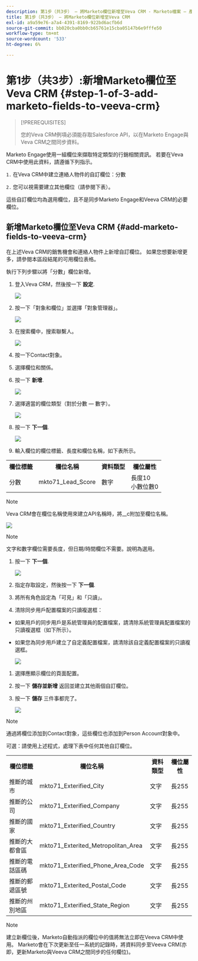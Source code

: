 ```yaml
---
description: 第1步（共3步） — 將Marketo欄位新增至Veva CRM - Marketo檔案 — 產品檔案
title: 第1步（共3步） — 將Marketo欄位新增至Veva CRM
exl-id: a9a59e76-a7a4-4391-8169-922bd6acfb6d
source-git-commit: bb020cba0bb0cb65761e15cba05147b6e9fffe50
workflow-type: tm+mt
source-wordcount: '533'
ht-degree: 6%

---
```


# 第1步（共3步）:新增Marketo欄位至Veva CRM {#step-1-of-3-add-marketo-fields-to-veeva-crm}

>[!PREREQUISITES]
>
>您的Veva CRM例項必須能存取Salesforce API，以在Marketo Engage與Veva CRM之間同步資料。

Marketo Engage使用一組欄位來擷取特定類型的行銷相關資訊。 若要在Veva CRM中使用此資料，請遵循下列指示。

`1.` 在Veva CRM中建立連絡人物件的自訂欄位：分數

`2.` 您可以視需要建立其他欄位（請參閱下表）。

這些自訂欄位均為選用欄位，且不是同步Marketo Engage和Veeva CRM的必要欄位。

## 新增Marketo欄位至Veva CRM {#add-marketo-fields-to-veeva-crm}

在上述Veva CRM的銷售機會和連絡人物件上新增自訂欄位。 如果您想要新增更多，請參閱本區段結尾的可用欄位表格。

執行下列步驟以將「分數」欄位新增。

1. 登入Veva CRM，然後按一下 **設定**.

   ![](assets/step-1-of-3-add-marketo-fields-1.png)

1. 按一下「對象和欄位」並選擇「對象管理器」。

   ![](assets/step-1-of-3-add-marketo-fields-2.png)

1. 在搜索欄中，搜索聯繫人。

   ![](assets/step-1-of-3-add-marketo-fields-3.png)

1. 按一下Contact對象。

1. 選擇欄位和關係。

1. 按一下 **新增**.

   ![](assets/step-1-of-3-add-marketo-fields-4.png)

1. 選擇適當的欄位類型（對於分數 — 數字）。

   ![](assets/step-1-of-3-add-marketo-fields-5.png)

1. 按一下 **下一個**.

   ![](assets/step-1-of-3-add-marketo-fields-6.png)

1. 輸入欄位的欄位標籤、長度和欄位名稱，如下表所示。

<table>
 <tbody>
  <tr>
   <th>欄位標籤
   <th>欄位名稱
   <th>資料類型
   <th>欄位屬性
  </tr>
  <tr>
   <td>分數</td>
   <td>mkto71_Lead_Score</td>
   <td>數字</td>
   <td>長度10<br/>
小數位數0</td>
  </tr>
 </tbody>
</table>

>[!NOTE]
>
>Veva CRM會在欄位名稱使用來建立API名稱時，將__c附加至欄位名稱。

![](assets/step-1-of-3-add-marketo-fields-7.png)

>[!NOTE]
>
>文字和數字欄位需要長度，但日期/時間欄位不需要。說明為選用。

1. 按一下 **下一個**.

   ![](assets/step-1-of-3-add-marketo-fields-8.png)

1. 指定存取設定，然後按一下 **下一個**.

1. 將所有角色設定為「可見」和「只讀」。

1. 清除同步用戶配置檔案的只讀複選框：

* 如果用戶的同步用戶是系統管理員的配置檔案，請清除系統管理員配置檔案的只讀複選框（如下所示）。
* 如果您為同步用戶建立了自定義配置檔案，請清除該自定義配置檔案的只讀複選框。

   ![](assets/step-1-of-3-add-marketo-fields-9.png)

1. 選擇應顯示欄位的頁面配置。

1. 按一下 **儲存並新增** 返回並建立其他兩個自訂欄位。

1. 按一下 **儲存** 三件事都完了。

   ![](assets/step-1-of-3-add-marketo-fields-10.png)

>[!NOTE]
>
>通過將欄位添加到Contact對象，這些欄位也添加到Person Account對象中。

可選：請使用上述程式，處理下表中任何其他自訂欄位。

<table>
 <tbody>
  <tr>
   <th>欄位標籤
   <th>欄位名稱
   <th>資料類型
   <th>欄位屬性
  </tr>
  <tr>
   <td>推斷的城市</td>
   <td>mkto71_Exterified_City</td>
   <td>文字</td>
   <td>長255</td>
  </tr>
  <tr>
   <td>推斷的公司</td>
   <td>mkto71_Exterified_Company</td>
   <td>文字</td>
   <td>長255</td>
  </tr>
  <tr>
   <td>推斷的國家</td>
   <td>mkto71_Exterified_Country</td>
   <td>文字</td>
   <td>長255</td>
  </tr>
  <tr>
   <td>推斷的大都會區</td>
   <td>mkto71_Exterited_Metropolitan_Area</td>
   <td>文字</td>
   <td>長255</td>
  </tr>
  <tr>
   <td>推斷的電話區碼</td>
   <td>mkto71_Exterified_Phone_Area_Code</td>
   <td>文字</td>
   <td>長255</td>
  </tr>
  <tr>
   <td>推斷的郵遞區號</td>
   <td>mkto71_Exterited_Postal_Code</td>
   <td>文字</td>
   <td>長255</td>
  </tr>
  <tr>
   <td>推斷的州別地區</td>
   <td>mkto71_Exterified_State_Region</td>
   <td>文字</td>
   <td>長255</td>
  </tr>
 </tbody>
</table>

>[!NOTE]
>
>建立新欄位後，Marketo自動指派的欄位中的值將無法立即在Veeva CRM中使用。 Marketo會在下次更新至任一系統的記錄時，將資料同步至Veeva CRM(亦即，更新Marketo與Veeva CRM之間同步的任何欄位)。
